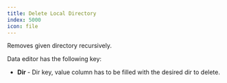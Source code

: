 ```yaml
---
title: Delete Local Directory
index: 5000
icon: file
---
```


Removes given directory recursively.

Data editor has the following key:

- **Dir** - Dir key, value column has to be filled with the desired dir to delete.

